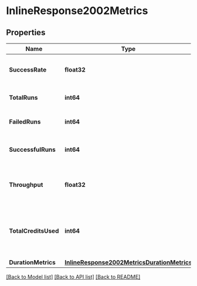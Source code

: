 # InlineResponse2002Metrics

## Properties

Name | Type | Description | Notes
------------ | ------------- | ------------- | -------------
**SuccessRate** | **float32** | The ratio of successful runs / total runs. | 
**TotalRuns** | **int64** | The total number of runs. | 
**FailedRuns** | **int64** | The number of failed runs. | 
**SuccessfulRuns** | **int64** | The number of successful runs. | 
**Throughput** | **float32** | The average number of job runs per day. | 
**TotalCreditsUsed** | **int64** | The total credits consumed by the job in the aggregation window. | 
**DurationMetrics** | [**InlineResponse2002MetricsDurationMetrics**](inline_response_200_2_metrics_duration_metrics.md) |  | 

[[Back to Model list]](../README.md#documentation-for-models) [[Back to API list]](../README.md#documentation-for-api-endpoints) [[Back to README]](../README.md)


